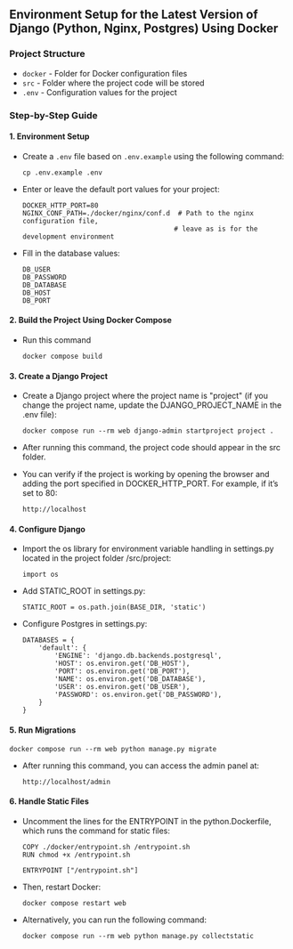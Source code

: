 
## Environment Setup for the Latest Version of Django (Python, Nginx, Postgres) Using Docker

### Project Structure

- `docker` - Folder for Docker configuration files
- `src` - Folder where the project code will be stored
- `.env` - Configuration values for the project

### Step-by-Step Guide

#### 1. Environment Setup

- Create a `.env` file based on `.env.example` using the following command:

  ```
  cp .env.example .env
  ```
  
- Enter or leave the default port values for your project:

    ```
    DOCKER_HTTP_PORT=80
    NGINX_CONF_PATH=./docker/nginx/conf.d  # Path to the nginx configuration file,
                                          # leave as is for the development environment
    ```

- Fill in the database values:

    ```
    DB_USER
    DB_PASSWORD
    DB_DATABASE
    DB_HOST
    DB_PORT
    ```

#### 2. Build the Project Using Docker Compose

- Run this command
  
    ```
    docker compose build
    ```

#### 3. Create a Django Project

-  Create a Django project where the project name is "project" (if you change the project name, update the DJANGO_PROJECT_NAME in the .env file):

    ```
    docker compose run --rm web django-admin startproject project .
    ```

- After running this command, the project code should appear in the src folder.

- You can verify if the project is working by opening the browser and adding the port specified in DOCKER_HTTP_PORT. For example, if it’s set to 80:

  ```
  http://localhost
  ```

#### 4. Configure Django 

- Import the os library for environment variable handling in settings.py located in the project folder /src/project:

  ```
  import os
  ```

- Add STATIC_ROOT in settings.py:

  ```
  STATIC_ROOT = os.path.join(BASE_DIR, 'static')
  ```
  
- Configure Postgres in settings.py:

  ```
  DATABASES = {
      'default': {
          'ENGINE': 'django.db.backends.postgresql',
          'HOST': os.environ.get('DB_HOST'),
          'PORT': os.environ.get('DB_PORT'),
          'NAME': os.environ.get('DB_DATABASE'),
          'USER': os.environ.get('DB_USER'),
          'PASSWORD': os.environ.get('DB_PASSWORD'),
      }
  }
  ```

#### 5. Run Migrations

  ```
  docker compose run --rm web python manage.py migrate
  ```

- After running this command, you can access the admin panel at:

  ```
  http://localhost/admin
  ```

#### 6. Handle Static Files

- Uncomment the lines for the ENTRYPOINT in the python.Dockerfile, which runs the command for static files:

  ```
  COPY ./docker/entrypoint.sh /entrypoint.sh
  RUN chmod +x /entrypoint.sh

  ENTRYPOINT ["/entrypoint.sh"]
  ```

- Then, restart Docker:

  ```
  docker compose restart web
  ```
- Alternatively, you can run the following command:

  ```
  docker compose run --rm web python manage.py collectstatic
  ```
